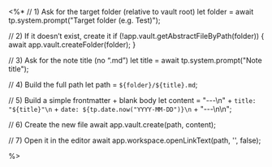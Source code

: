 <%* 
// 1) Ask for the target folder (relative to vault root)
let folder = await tp.system.prompt("Target folder (e.g. Test)");

// 2) If it doesn’t exist, create it
if (!app.vault.getAbstractFileByPath(folder)) {
  await app.vault.createFolder(folder);
}

// 3) Ask for the note title (no “.md”)
let title = await tp.system.prompt("Note title");

// 4) Build the full path
let path = `${folder}/${title}.md`;

// 5) Build a simple frontmatter + blank body
let content = 
  "---\n" +
  `title: "${title}"\n` +
  `date: ${tp.date.now("YYYY-MM-DD")}\n` +
  "---\n\n";

// 6) Create the new file
await app.vault.create(path, content);

// 7) Open it in the editor
await app.workspace.openLinkText(path, '', false);

%>
